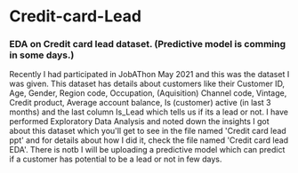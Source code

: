 # Credit-card-Lead
### EDA on Credit card lead dataset. (Predictive model is comming in some days.)
Recently I had participated in JobAThon May 2021 and this was the dataset I was given. This dataset has details about customers like their Customer ID, Age, Gender, Region code, Occupation, (Aquisition) Channel code, Vintage, Credit product, Average account balance, Is (customer) active (in last 3 months) and the last column Is_Lead which tells us if its a lead or not.
I have performed Exploratory Data Analysis and noted down the insights I got about this dataset which you'll get to see in the file named 'Credit card lead ppt' and for details about how I did it, check the file named 'Credit card lead EDA'. There is  notb I will be uploading a predictive model which can predict if a customer has potential to be a lead or not in few days.
